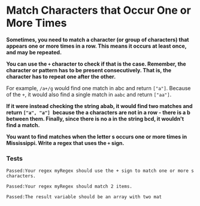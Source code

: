 # Match Characters that Occur One or More Times

**Sometimes, you need to match a character (or group of characters) that appears one or more times in a row. This means it occurs at least once, and may be repeated.**

**You can use the `+` character to check if that is the case. Remember, the character or pattern has to be present consecutively. That is, the character has to repeat one after the other.**

For example, `/a+/g` would find one match in abc and return `["a"]`. Because of the `+`, it would also find a single match in `aabc` and return `["aa"]`.

**If it were instead checking the string abab, it would find two matches and return `["a", "a"] `because the a characters are not in a row - there is a b between them. Finally, since there is no a in the string bcd, it wouldn't find a match.**

**You want to find matches when the letter s occurs one or more times in Mississippi. Write a regex that uses the `+` sign.**

### Tests

`Passed:Your regex myRegex should use the + sign to match one or more s characters.`

`Passed:Your regex myRegex should match 2 items.`

`Passed:The result variable should be an array with two mat`
